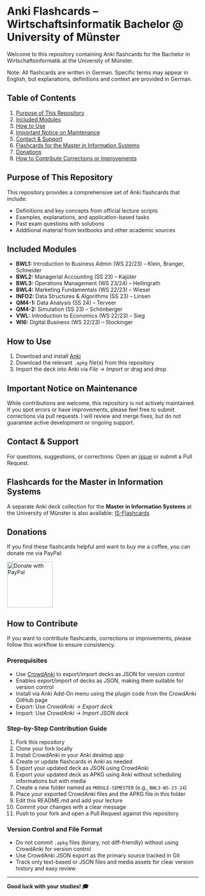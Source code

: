# Anki Flashcards – Wirtschaftsinformatik Bachelor @ University of Münster
Welcome to this repository containing Anki flashcards for the Bachelor in Wirtschaftsinformatik at the University of Münster.

Note: All flashcards are written in German. Specific terms may appear in English, but explanations, definitions and context are provided in German.

## Table of Contents
1. [Purpose of This Repository](#purpose-of-this-repository)
2. [Included Modules](#included-modules)
3. [How to Use](#how-to-use)
4. [Important Notice on Maintenance](#important-notice-on-maintenance)
5. [Contact & Support](#contact--support)
6. [Flashcards for the Master in Information Systems](#flashcards-for-the-master-in-information-systems)
7. [Donations](#donations)
8. [How to Contribute Corrections or Improvements](#how-to-contribute)

## Purpose of This Repository
This repository provides a comprehensive set of Anki flashcards that include:
- Definitions and key concepts from official lecture scripts
- Examples, explanations, and application-based tasks
- Past exam questions with solutions
- Additional material from textbooks and other academic sources

## Included Modules
- **BWL1:** Introduction to Business Admin (WS 22/23) – Klein, Branger, Schneider
- **BWL2:** Managerial Accounting (SS 23) – Kajüter
- **BWL3:** Operations Management (WS 23/24) – Hellingrath
- **BWL4:** Marketing Fundamentals (WS 22/23) – Wiesel
- **INFO2:** Data Structures & Algorithms (SS 23) – Linsen
- **QM4-1:** Data Analysis (SS 24) – Terveer
- **QM4-2:** Simulation (SS 23) – Schönberger
- **VWL:** Introduction to Economics (WS 22/23) – Sieg
- **WI6:** Digital Business (WS 22/23) – Stockinger

## How to Use
1. Download and install [Anki](https://apps.ankiweb.net/)
2. Download the relevant `.apkg` file(s) from this repository
3. Import the deck into Anki via *File → Import* or drag and drop

## Important Notice on Maintenance
While contributions are welcome, this repository is not actively maintained.
If you spot errors or have improvements, please feel free to submit corrections via pull requests. I will review and merge fixes, but do not guarantee active development or ongoing support.

## Contact & Support
For questions, suggestions, or corrections: Open an [issue](https://github.com/jasonhaak/wi-uni-muenster-flashcards/issues) or submit a Pull Request.

## Flashcards for the Master in Information Systems
A separate Anki deck collection for the **Master in Information Systems** at the University of Münster is also available: [IS-Flashcards](https://github.com/jasonhaak/is-uni-muenster-flashcards)

## Donations
If you find these flashcards helpful and want to buy me a coffee, you can donate me via PayPal:

<a href="https://www.paypal.com/paypalme/jasonhaak01">
  <img src="https://raw.githubusercontent.com/stefan-niedermann/paypal-donate-button/master/paypal-donate-button.png" alt="Donate with PayPal" height="120"/>
</a>

## How to Contribute
If you want to contribute flashcards, corrections or improvements, please follow this workflow to ensure consistency.

### Prerequisites
- Use [CrowdAnki](https://github.com/Stvad/CrowdAnki) to export/import decks as JSON for version control
- Enables export/import of decks as JSON, making them suitable for version control
- Install via Anki Add-On menu using the plugin code from the CrowdAnki GitHub page
- Export: Use *CrowdAnki → Export deck*
- Import: Use *CrowdAnki → Import JSON deck*

### Step-by-Step Contribution Guide
1. Fork this repository
2. Clone your fork locally
3. Install CrowdAnki in your Anki desktop app
4. Create or update flashcards in Anki as needed
5. Export your updated deck as JSON using CrowdAnki
6. Export your updated deck as APKG using Anki without scheduling informations but with media
7. Create a new folder named as `MODULE-SEMESTER` (e.g., `BWL3-WS-23-24`)
8. Place your exported CrowdAnki files and the APKG file in this folder
9. Edit this README.md and add your lecture
10. Commit your changes with a clear message
11. Push to your fork and open a Pull Request against this repository

### Version Control and File Format
- Do not commit `.apkg` files (binary, not diff-friendly) without using CrowdAnki for version control
- Use CrowdAnki JSON export as the primary source tracked in Git
- Track only text-based or JSON files and media assets for clear version history and easy review

---
**Good luck with your studies! 🎓**
